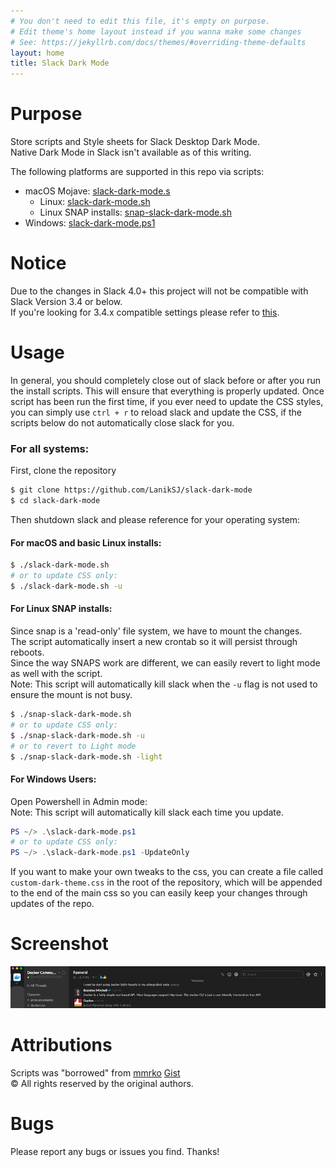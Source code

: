 ```yaml
---
# You don't need to edit this file, it's empty on purpose.
# Edit theme's home layout instead if you wanna make some changes
# See: https://jekyllrb.com/docs/themes/#overriding-theme-defaults
layout: home
title: Slack Dark Mode
---
```


Purpose
============

Store scripts and Style sheets for Slack Desktop Dark Mode.\
Native Dark Mode in Slack isn't available as of this writing.

The following platforms are supported in this repo via scripts:
* macOS Mojave: [slack-dark-mode.s](slack-dark-mode.s)
  * Linux: [slack-dark-mode.sh](slack-dark-mode.sh)
  * Linux SNAP installs: [snap-slack-dark-mode.sh](snap-slack-dark-mode.sh)
* Windows: [slack-dark-mode.ps1](slack-dark-mode.ps1)

Notice
============

Due to the changes in Slack 4.0+ this project will not be compatible with Slack Version 3.4 or below.\
If you're looking for 3.4.x compatible settings please refer to [this](https://github.com/LanikSJ/slack-dark-mode/tree/466ff22d5b606b6d5b2edeff54f4cd7a3bafc39c).

Usage
============

In general, you should completely close out of slack before or after you run the install scripts. This will ensure that everything is properly updated. Once script has been run the first time, if you ever need to update the CSS styles, you can simply use `ctrl + r` to reload slack and update the CSS, if the scripts below do not automatically close slack for you.

### For all systems:
First, clone the repository
```bash
$ git clone https://github.com/LanikSJ/slack-dark-mode 
$ cd slack-dark-mode
```
Then shutdown slack and please reference for your operating system:
#### For macOS and basic Linux installs:
```bash
$ ./slack-dark-mode.sh
# or to update CSS only:
$ ./slack-dark-mode.sh -u
```
#### For Linux SNAP installs: 
Since snap is a 'read-only' file system, we have to mount the changes.\
The script automatically insert a new crontab so it will persist through reboots.\
Since the way SNAPS work are different, we can easily revert to light mode as well with the script.\
Note: This script will automatically kill slack when the `-u` flag is not used to ensure the mount is not busy.
```bash
$ ./snap-slack-dark-mode.sh
# or to update CSS only:
$ ./snap-slack-dark-mode.sh -u
# or to revert to Light mode
$ ./snap-slack-dark-mode.sh -light
```

#### For Windows Users:
Open Powershell in Admin mode:\
Note: This script will automatically kill slack each time you update.
```powershell
PS ~/> .\slack-dark-mode.ps1
# or to update CSS only:
PS ~/> .\slack-dark-mode.ps1 -UpdateOnly
```
If you want to make your own tweaks to the css, you can create a file called `custom-dark-theme.css` in the root of the repository, which will be appended to the end of the main css so you can easily keep your changes through updates of the repo.

Screenshot
============
![Screenshot](https://github.com/LanikSJ/slack-dark-mode/raw/master/images/screenshot.png "Screenshot")

Attributions
============

Scripts was "borrowed" from [mmrko](https://gist.github.com/mmrko) [Gist](https://gist.github.com/mmrko/9b0e65f6bcc1fca57089c32c2228aa39)\
©️ All rights reserved by the original authors.

Bugs
============

Please report any bugs or issues you find. Thanks!
